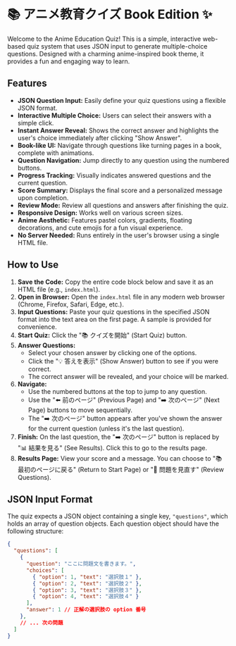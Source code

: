 # 📚 アニメ教育クイズ Book Edition ✨

Welcome to the Anime Education Quiz! This is a simple, interactive web-based quiz system that uses JSON input to generate multiple-choice questions. Designed with a charming anime-inspired book theme, it provides a fun and engaging way to learn.

## Features

*   **JSON Question Input:** Easily define your quiz questions using a flexible JSON format.
*   **Interactive Multiple Choice:** Users can select their answers with a simple click.
*   **Instant Answer Reveal:** Shows the correct answer and highlights the user's choice immediately after clicking "Show Answer".
*   **Book-like UI:** Navigate through questions like turning pages in a book, complete with animations.
*   **Question Navigation:** Jump directly to any question using the numbered buttons.
*   **Progress Tracking:** Visually indicates answered questions and the current question.
*   **Score Summary:** Displays the final score and a personalized message upon completion.
*   **Review Mode:** Review all questions and answers after finishing the quiz.
*   **Responsive Design:** Works well on various screen sizes.
*   **Anime Aesthetic:** Features pastel colors, gradients, floating decorations, and cute emojis for a fun visual experience.
*   **No Server Needed:** Runs entirely in the user's browser using a single HTML file.

## How to Use

1.  **Save the Code:** Copy the entire code block below and save it as an HTML file (e.g., `index.html`).
2.  **Open in Browser:** Open the `index.html` file in any modern web browser (Chrome, Firefox, Safari, Edge, etc.).
3.  **Input Questions:** Paste your quiz questions in the specified JSON format into the text area on the first page. A sample is provided for convenience.
4.  **Start Quiz:** Click the "📚 クイズを開始" (Start Quiz) button.
5.  **Answer Questions:**
    *   Select your chosen answer by clicking one of the options.
    *   Click the "💡 答えを表示" (Show Answer) button to see if you were correct.
    *   The correct answer will be revealed, and your choice will be marked.
6.  **Navigate:**
    *   Use the numbered buttons at the top to jump to any question.
    *   Use the "⬅️ 前のページ" (Previous Page) and "➡️ 次のページ" (Next Page) buttons to move sequentially.
    *   The "➡️ 次のページ" button appears after you've shown the answer for the current question (unless it's the last question).
7.  **Finish:** On the last question, the "➡️ 次のページ" button is replaced by "📊 結果を見る" (See Results). Click this to go to the results page.
8.  **Results Page:** View your score and a message. You can choose to "📚 最初のページに戻る" (Return to Start Page) or "📝 問題を見直す" (Review Questions).

## JSON Input Format

The quiz expects a JSON object containing a single key, `"questions"`, which holds an array of question objects. Each question object should have the following structure:

```json
{
  "questions": [
    {
      "question": "ここに問題文を書きます。",
      "choices": [
        { "option": 1, "text": "選択肢１" },
        { "option": 2, "text": "選択肢２" },
        { "option": 3, "text": "選択肢３" },
        { "option": 4, "text": "選択肢４" }
      ],
      "answer": 1 // 正解の選択肢の option 番号
    },
    // ... 次の問題
  ]
}
